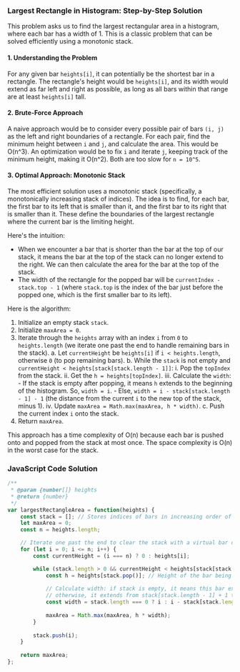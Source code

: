 ### Largest Rectangle in Histogram: Step-by-Step Solution

This problem asks us to find the largest rectangular area in a histogram, where each bar has a width of 1. This is a classic problem that can be solved efficiently using a monotonic stack.

#### 1. Understanding the Problem

For any given bar `heights[i]`, it can potentially be the shortest bar in a rectangle. The rectangle's height would be `heights[i]`, and its width would extend as far left and right as possible, as long as all bars within that range are at least `heights[i]` tall.

#### 2. Brute-Force Approach

A naive approach would be to consider every possible pair of bars `(i, j)` as the left and right boundaries of a rectangle. For each pair, find the minimum height between `i` and `j`, and calculate the area. This would be O(n^3). An optimization would be to fix `i` and iterate `j`, keeping track of the minimum height, making it O(n^2). Both are too slow for `n = 10^5`.

#### 3. Optimal Approach: Monotonic Stack

The most efficient solution uses a monotonic stack (specifically, a monotonically increasing stack of indices). The idea is to find, for each bar, the first bar to its left that is smaller than it, and the first bar to its right that is smaller than it. These define the boundaries of the largest rectangle where the current bar is the limiting height.

Here's the intuition:
-   When we encounter a bar that is shorter than the bar at the top of our stack, it means the bar at the top of the stack can no longer extend to the right. We can then calculate the area for the bar at the top of the stack.
-   The width of the rectangle for the popped bar will be `currentIndex - stack.top - 1` (where `stack.top` is the index of the bar just before the popped one, which is the first smaller bar to its left).

Here is the algorithm:

1.  Initialize an empty stack `stack`.
2.  Initialize `maxArea = 0`.
3.  Iterate through the `heights` array with an index `i` from `0` to `heights.length` (we iterate one past the end to handle remaining bars in the stack).
    a. Let `currentHeight` be `heights[i]` if `i < heights.length`, otherwise `0` (to pop remaining bars).
    b. While the `stack` is not empty and `currentHeight < heights[stack[stack.length - 1]]`:
        i. Pop the `topIndex` from the stack.
        ii. Get the `h = heights[topIndex]`.
        iii. Calculate the `width`:
            -   If the stack is empty after popping, it means `h` extends to the beginning of the histogram. So, `width = i`.
            -   Else, `width = i - stack[stack.length - 1] - 1` (the distance from the current `i` to the new top of the stack, minus 1).
        iv. Update `maxArea = Math.max(maxArea, h * width)`.
    c. Push the current index `i` onto the stack.
4.  Return `maxArea`.

This approach has a time complexity of O(n) because each bar is pushed onto and popped from the stack at most once. The space complexity is O(n) in the worst case for the stack.

### JavaScript Code Solution

```javascript
/**
 * @param {number[]} heights
 * @return {number}
 */
var largestRectangleArea = function(heights) {
    const stack = []; // Stores indices of bars in increasing order of height
    let maxArea = 0;
    const n = heights.length;

    // Iterate one past the end to clear the stack with a virtual bar of height 0
    for (let i = 0; i <= n; i++) {
        const currentHeight = (i === n) ? 0 : heights[i];

        while (stack.length > 0 && currentHeight < heights[stack[stack.length - 1]]) {
            const h = heights[stack.pop()]; // Height of the bar being popped
            
            // Calculate width: if stack is empty, it means this bar extends to the beginning
            // otherwise, it extends from stack[stack.length - 1] + 1 to i - 1
            const width = stack.length === 0 ? i : i - stack[stack.length - 1] - 1;
            
            maxArea = Math.max(maxArea, h * width);
        }
        
        stack.push(i);
    }
    
    return maxArea;
};
```